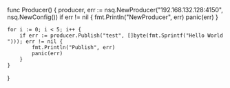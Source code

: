 func Producer() {
    producer, err := nsq.NewProducer("192.168.132.128:4150", nsq.NewConfig())
    if err != nil {
        fmt.Println("NewProducer", err)
        panic(err)
    }

    for i := 0; i < 5; i++ {
        if err := producer.Publish("test", []byte(fmt.Sprintf("Hello World "))); err != nil {
            fmt.Println("Publish", err)
            panic(err)
        }
    }
}

